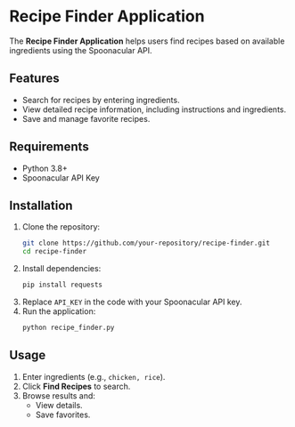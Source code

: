 # Recipe Finder Application

The **Recipe Finder Application** helps users find recipes based on available ingredients using the Spoonacular API.

## Features

- Search for recipes by entering ingredients.
- View detailed recipe information, including instructions and ingredients.
- Save and manage favorite recipes.

## Requirements

- Python 3.8+
- Spoonacular API Key

## Installation

1. Clone the repository:
   ```bash
   git clone https://github.com/your-repository/recipe-finder.git
   cd recipe-finder
   ```
2. Install dependencies:
   ```bash
   pip install requests
   ```
3. Replace `API_KEY` in the code with your Spoonacular API key.
4. Run the application:
   ```bash
   python recipe_finder.py
   ```

## Usage

1. Enter ingredients (e.g., `chicken, rice`).
2. Click **Find Recipes** to search.
3. Browse results and:
   - View details.
   - Save favorites.
